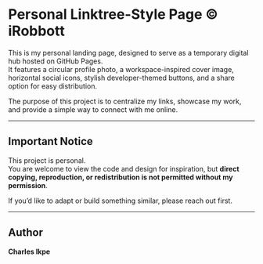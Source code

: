 # Personal Linktree-Style Page © iRobbott

This is my personal landing page, designed to serve as a temporary digital hub hosted on GitHub Pages.  
It features a circular profile photo, a workspace-inspired cover image, horizontal social icons, stylish developer-themed buttons, and a share option for easy distribution.  

The purpose of this project is to centralize my links, showcase my work, and provide a simple way to connect with me online.  

---

## Important Notice
This project is personal.  
You are welcome to view the code and design for inspiration, but **direct copying, reproduction, or redistribution is not permitted without my permission**.  

If you’d like to adapt or build something similar, please reach out first.

---

## Author
**Charles Ikpe**